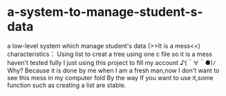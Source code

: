 # a-system-to-manage-student-s-data
a low-level system which manage student's data  (>>It is a mess&lt;&lt;)
characteristics：
Using list to creat a tree
using one c file so it is a mess
haven't tested fully
I just using this project to fill my account ♪(＾∀＾●)ﾉ
Why?
Because it is done by me when I am a fresh man,now I don't want to see this mess in my computer fold
By the way
If you want to use it,some function such as creating a list are stable.
